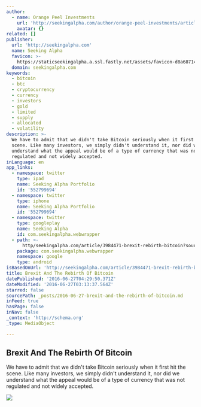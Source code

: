 ```yaml
---
author:
  - name: Orange Peel Investments
    url: 'http://seekingalpha.com/author/orange-peel-investments/articles'
    avatar: {}
related: []
publisher:
  url: 'http://seekingalpha.com'
  name: Seeking Alpha
  favicon: >-
    https://staticseekingalpha.a.ssl.fastly.net/assets/favicon-d8a68714f8b18f200bbdab463556289870b8fc0c008d85fda68e41ebfb724635.ico
  domain: seekingalpha.com
keywords:
  - bitcoin
  - btc
  - cryptocurrency
  - currency
  - investors
  - gold
  - limited
  - supply
  - allocated
  - volatility
description: >-
  We have to admit that we didn't take Bitcoin seriously when it first hit the
  scene. Like many investors, we simply didn't understand it, nor did we
  understand what the appeal would be of a type of currency that was not
  regulated and not widely accepted.
inLanguage: en
app_links:
  - namespace: twitter
    type: ipad
    name: Seeking Alpha Portfolio
    id: '552799694'
  - namespace: twitter
    type: iphone
    name: Seeking Alpha Portfolio
    id: '552799694'
  - namespace: twitter
    type: googleplay
    name: Seeking Alpha
    id: com.seekingalpha.webwrapper
  - path: >-
      http/seekingalpha.com/article/3984471-brexit-rebirth-bitcoin?source=google_app_index
    package: com.seekingalpha.webwrapper
    namespace: google
    type: android
isBasedOnUrl: 'http://seekingalpha.com/article/3984471-brexit-rebirth-bitcoin'
title: Brexit And The Rebirth Of Bitcoin
datePublished: '2016-06-27T04:29:50.371Z'
dateModified: '2016-06-27T03:13:37.564Z'
starred: false
sourcePath: _posts/2016-06-27-brexit-and-the-rebirth-of-bitcoin.md
inFeed: true
hasPage: false
inNav: false
_context: 'http://schema.org'
_type: MediaObject

---
```

<article style=""><h1>Brexit And The Rebirth Of Bitcoin</h1><p>We have to admit that we didn't take Bitcoin seriously when it first hit the scene. Like many investors, we simply didn't understand it, nor did we understand what the appeal would be of a type of currency that was not regulated and not widely accepted.</p><img src="https://staticseekingalpha3.a.ssl.fastly.net/images/marketing_images/global_currencies_flags/bitcoin.jpeg" /></article>
